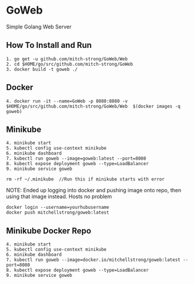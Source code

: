 # GoWeb
Simple Golang Web Server

## How To Install and Run
```
1. go get -u github.com/mitch-strong/GoWeb/Web
2. cd $HOME/go/src/github.com/mitch-strong/GoWeb
3. docker build -t goweb ./
```
## Docker 
```
4. docker run -it --name=GoWeb -p 8080:8080 -v $HOME/go/src/github.com/mitch-strong/GoWeb/Web  $(docker images -q goweb)
```
## Minikube
```
4. minikube start
5. kubectl config use-context minikube
6. minikube dashboard
7. kubectl run goweb --image=goweb:latest --port=8080 
8. kubectl expose deployment goweb --type=LoadBalancer
9. minikube service goweb
```
```
rm -rf ~/.minikube  //Run this if minikube starts with error
```

NOTE:  Ended up logging into docker and pushing image onto repo, then using that image instead.  Hosts no problem
```
docker login --username=yourhubusername
docker push mitchellstrong/goweb:latest
```
## Minikube Docker Repo
```
4. minikube start
5. kubectl config use-context minikube
6. minikube dashboard
7. kubectl run goweb --image=docker.io/mitchellstrong/goweb:latest --port=8080 
8. kubectl expose deployment goweb --type=LoadBalancer
9. minikube service goweb
```
